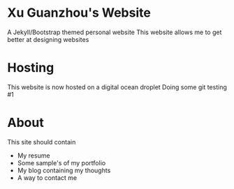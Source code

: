 # Xu Guanzhou's Website
A Jekyll/Bootstrap themed personal website
This website allows me to get better at designing websites

# Hosting
This website is now hosted on a digital ocean droplet
Doing some git testing #1

# About
This site should contain
* My resume
* Some sample's of my portfolio
* My blog containing my thoughts
* A way to contact me
